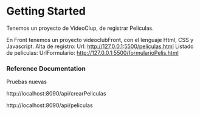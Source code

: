 # Getting Started
Tenemos un proyecto de VideoClup, de registrar Peliculas.

En Front tenemos un proyecto videoclubFront, con el lenguaje Html, CSS y Javascript.
Alta de registro:
Url: http://127.0.0.1:5500/peliculas.html
Listado de peliculas:
UrlFormulario: http://127.0.0.1:5500/formularioPelis.html





### Reference Documentation 

Pruebas nuevas

http://localhost:8090/api/crearPeliculas

http://localhost:8090/api/peliculas